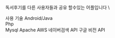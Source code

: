 독서후기를 다른 사용자들과 공유 할수있는 어플입니다 \

사용 기술 
Android/Java \
Php  
Mysql 
Apache 
AWS 
네이버검색 API 
구글 비전  API 

